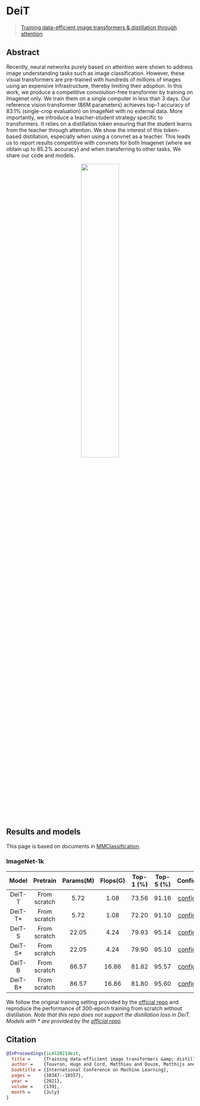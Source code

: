 # DeiT

> [Training data-efficient image transformers & distillation through attention](https://arxiv.org/abs/2012.12877)

## Abstract

Recently, neural networks purely based on attention were shown to address image understanding tasks such as image classification. However, these visual transformers are pre-trained with hundreds of millions of images using an expensive infrastructure, thereby limiting their adoption. In this work, we produce a competitive convolution-free transformer by training on Imagenet only. We train them on a single computer in less than 3 days. Our reference vision transformer (86M parameters) achieves top-1 accuracy of 83.1% (single-crop evaluation) on ImageNet with no external data. More importantly, we introduce a teacher-student strategy specific to transformers. It relies on a distillation token ensuring that the student learns from the teacher through attention. We show the interest of this token-based distillation, especially when using a convnet as a teacher. This leads us to report results competitive with convnets for both Imagenet (where we obtain up to 85.2% accuracy) and when transferring to other tasks. We share our code and models.

<div align=center>
<img src="https://user-images.githubusercontent.com/44519745/179356514-607628eb-7511-4847-99d2-f5f6e6a4560b.png" width="45%"/>
</div>

## Results and models

This page is based on documents in [MMClassification](https://github.com/open-mmlab/mmclassification).

### ImageNet-1k

|   Model   |   Pretrain   | Params(M) | Flops(G) | Top-1 (%) | Top-5 (%) |                                Config                                 |                                Download                                 |
| :-------: | :----------: | :-------: | :------: | :-------: | :-------: | :-------------------------------------------------------------------: | :---------------------------------------------------------------------: |
|  DeiT-T   | From scratch |   5.72    |   1.08   |   73.56   |   91.16   | [config](https://github.com/Westlake-AI/openmixup/tree/main/configs/classification/imagenet/deit/deit_tiny_8xb128_ep300.py) | model | log |
|  DeiT-T\* | From scratch |   5.72    |   1.08   |   72.20   |   91.10   | [config](https://github.com/Westlake-AI/openmixup/tree/main/configs/classification/imagenet/deit/deit_tiny_8xb128_ep300.py) | [model](https://dl.fbaipublicfiles.com/deit/deit_tiny_patch16_224-a1311bcf.pth) |
|  DeiT-S   | From scratch |   22.05   |   4.24   |   79.93   |   95.14   | [config](https://github.com/Westlake-AI/openmixup/tree/main/configs/classification/imagenet/deit/deit_small_8xb128_ep300.py) | model | log |
|  DeiT-S\* | From scratch |   22.05   |   4.24   |   79.90   |   95.10   | [config](https://github.com/Westlake-AI/openmixup/tree/main/configs/classification/imagenet/deit/deit_small_8xb128_ep300.py) | [model](https://dl.fbaipublicfiles.com/deit/deit_small_patch16_224-cd65a155.pth) |
|  DeiT-B   | From scratch |   86.57   |   16.86  |   81.82   |   95.57   | [config](https://github.com/Westlake-AI/openmixup/tree/main/configs/classification/imagenet/deit/deit_base_8xb128_ep300.py) | model | log |
|  DeiT-B\* | From scratch |   86.57   |   16.86  |   81.80   |   95.60   | [config](https://github.com/Westlake-AI/openmixup/tree/main/configs/classification/imagenet/deit/deit_base_8xb128_ep300.py) | [model](https://dl.fbaipublicfiles.com/deit/deit_base_patch16_224-b5f2ef4d.pth) |

We follow the original training setting provided by the [official repo](https://github.com/facebookresearch/deit) and reproduce the performance of 300-epoch training from scratch without distillation. *Note that this repo does not support the distillation loss in DeiT. Models with * are provided by the [official repo](https://github.com/facebookresearch/deit).*

## Citation

```bibtex
@InProceedings{icml2021deit,
  title =     {Training data-efficient image transformers &amp; distillation through attention},
  author =    {Touvron, Hugo and Cord, Matthieu and Douze, Matthijs and Massa, Francisco and Sablayrolles, Alexandre and Jegou, Herve},
  booktitle = {International Conference on Machine Learning},
  pages =     {10347--10357},
  year =      {2021},
  volume =    {139},
  month =     {July}
}
```
